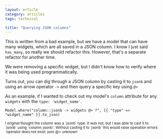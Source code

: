 ```yaml
---
layout: article
category: articles
tags: technical

title: "Querying JSON columns"
---
```


This is written from a bad example, but we have a model that can have many widgets, which are all saved in a JSON column. I know I just said `has_many`, so really we should refactor this. However, that's a separate refactor for another time.

We were removing a specific widget, but I didn't know how to verify where it was being used programmatically.

Turns out, you can dig through a JSON column by casting it to `jsonb` and using an arrow operator `->` and then query a specific key using `@>`

As an example, if I wanted to check out my model's `column` attribute for any `widgets` with the `type: 'widget_name'`. 

```
Model.where("column::jsonb -> widgets @> ?", [{ "type" => "widget_name" }].to_json)
```

<sub>
I original thought the column was a `jsonb` type. It was not, but I was able to cast it to `jsonb` using `column::jsonb`. Without casting it to `jsonb` this would raise operation errors: `operator does not exist: json @> unknown`
</sub>
